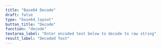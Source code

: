 ```yaml
---
title: "Base64 Decode"
draft: false
type: "base64_layout"
button_title: "Decode"
function: "decode"
textarea_label: "Enter encoded text below to decode to raw string"
result_label: "Decoded Text"
---
```


